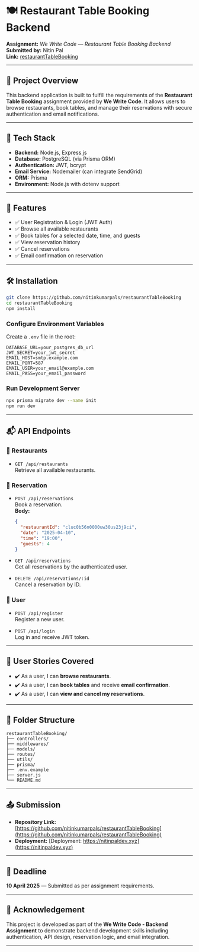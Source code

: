 # 🍽️ Restaurant Table Booking Backend

**Assignment:** *We Write Code — Restaurant Table Booking Backend*  
**Submitted by:** Nitin Pal  
**Link:** [restaurantTableBooking](https://nitinpaldev.xyz/health)

---

## 📌 Project Overview

This backend application is built to fulfill the requirements of the **Restaurant Table Booking** assignment provided by **We Write Code**. It allows users to browse restaurants, book tables, and manage their reservations with secure authentication and email notifications.

---

## 🔧 Tech Stack

- **Backend:** Node.js, Express.js
- **Database:** PostgreSQL (via Prisma ORM)
- **Authentication:** JWT, bcrypt
- **Email Service:** Nodemailer (can integrate SendGrid)
- **ORM:** Prisma
- **Environment:** Node.js with dotenv support

---

## 🚀 Features

- ✅ User Registration & Login (JWT Auth)
- ✅ Browse all available restaurants
- ✅ Book tables for a selected date, time, and guests
- ✅ View reservation history
- ✅ Cancel reservations
- ✅ Email confirmation on reservation

---

## 🛠️ Installation

```bash
git clone https://github.com/nitinkumarpals/restaurantTableBooking
cd restaurantTableBooking
npm install
```

### Configure Environment Variables

Create a `.env` file in the root:

```env
DATABASE_URL=your_postgres_db_url
JWT_SECRET=your_jwt_secret
EMAIL_HOST=smtp.example.com
EMAIL_PORT=587
EMAIL_USER=your_email@example.com
EMAIL_PASS=your_email_password
```

### Run Development Server

```bash
npx prisma migrate dev --name init
npm run dev
```

---

## 📬 API Endpoints

### 📍 Restaurants

- `GET /api/restaurants`  
  Retrieve all available restaurants.

### 📅 Reservation

- `POST /api/reservations`  
  Book a reservation.  
  **Body:**
  ```json
  {
    "restaurantId": "cluc0b56n0000uw30us23j9ci",
    "date": "2025-04-10",
    "time": "19:00",
    "guests": 4
  }
  ```

- `GET /api/reservations`  
  Get all reservations by the authenticated user.

- `DELETE /api/reservations/:id`  
  Cancel a reservation by ID.

### 👤 User

- `POST /api/register`  
  Register a new user.

- `POST /api/login`  
  Log in and receive JWT token.

---

## 📄 User Stories Covered

- ✔️ As a user, I can **browse restaurants**.
- ✔️ As a user, I can **book tables** and receive **email confirmation**.
- ✔️ As a user, I can **view and cancel my reservations**.

---

## 📎 Folder Structure

```
restaurantTableBooking/
├── controllers/
├── middlewares/
├── models/
├── routes/
├── utils/
├── prisma/
├── .env.example
├── server.js
└── README.md
```

---

## 📤 Submission

- **Repository Link:** [https://github.com/nitinkumarpals/restaurantTableBooking](https://github.com/nitinkumarpals/restaurantTableBooking)
- **Deployment:** [Deployment: https://nitinpaldev.xyz](https://nitinpaldev.xyz)

---

## 📅 Deadline

**10 April 2025** — Submitted as per assignment requirements.

---

## 🙏 Acknowledgement

This project is developed as part of the **We Write Code - Backend Assignment** to demonstrate backend development skills including authentication, API design, reservation logic, and email integration.

---
